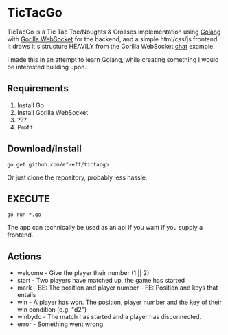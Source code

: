 # TicTacGo

TicTacGo is a Tic Tac Toe/Noughts & Crosses implementation using [Golang](http://golang.org/) with [Gorilla WebSocket](https://github.com/gorilla/websocket) for the backend, and a simple html/css/js frontend. It draws it's structure HEAVILY from the Gorilla WebSocket [chat](https://github.com/gorilla/websocket/tree/master/examples/chat) example.

I made this in an attempt to learn Golang, while creating something I would be interested building upon.

## Requirements

1. Install Go
2. Install Gorilla WebSocket
3. ???
4. Profit

## Download/Install

    go get github.com/ef-eff/tictacgo

Or just clone the repository, probably less hassle.

## EXECUTE

    go run *.go

The app can technically be used as an api if you want if you supply a frontend.

## Actions

* welcome - Give the player their number (1 || 2)
* start - Two players have matched up, the game has started
* mark - BE: The position and player number - FE: Position and keys that entails
* win - A player has won. The position, player number and the key of their win condition (e.g. "d2")
* winbydc - The match has started and a player has disconnected.
* error - Something went wrong

